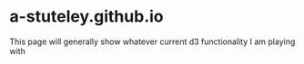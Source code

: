 # a-stuteley.github.io
This page will generally show whatever current d3 functionality I am playing with

